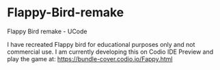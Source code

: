 # Flappy-Bird-remake
Flappy Bird remake - UCode

I have recreated Flappy bird for educational purposes only and not commercial use. I am currently developing this on Codio IDE
Preview and play the game at: https://bundle-cover.codio.io/Fappy.html 
